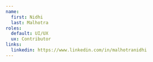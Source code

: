 ```yaml
---
name:
  first: Nidhi
  last: Malhotra
roles:
  default: UI/UX
  ux: Contributor
links:
  linkedin: https://www.linkedin.com/in/malhotranidhi
---
```

